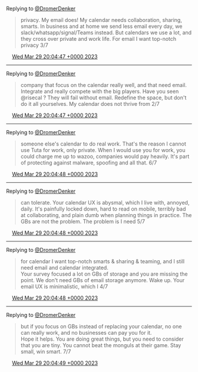 Replying to [@DromerDenker](https://twitter.com/DromerDenker/status/1641169551357247489)

> privacy\. My email does\! My calendar needs collaboration, sharing, smarts\. In business and at home we send less email every day, we slack/whatsapp/signal/Teams instead\. But calendars we use a lot, and they cross over private and work life\. For email I want top\-notch privacy 3/7

<img src="../../media/tweet.ico" width="12" /> [Wed Mar 29 20:04:47 +0000 2023](https://twitter.com/DromerDenker/status/1641169553165017088)

----

Replying to [@DromerDenker](https://twitter.com/DromerDenker/status/1641169549507608577)

> company that focus on the calendar really well, and that need email\. Integrate and really compete with the big players\. Have you seen @risecal ? They will fail without email\. Redefine the space, but don't do it all yourselves\. My calendar does not thrive from 2/7

<img src="../../media/tweet.ico" width="12" /> [Wed Mar 29 20:04:47 +0000 2023](https://twitter.com/DromerDenker/status/1641169551357247489)

----

Replying to [@DromerDenker](https://twitter.com/DromerDenker/status/1641169557439102978)

> someone else's calendar to do real work\. That's the reason I cannot use Tuta for work, only private\. When I would use you for work, you could charge me up to wazoo, companies would pay heavily\. It's part of protecting against malware, spoofing and all that\. 6/7

<img src="../../media/tweet.ico" width="12" /> [Wed Mar 29 20:04:48 +0000 2023](https://twitter.com/DromerDenker/status/1641169559053905921)

----

Replying to [@DromerDenker](https://twitter.com/DromerDenker/status/1641169555400556545)

> can tolerate\. Your calendar UX is abysmal, which I live with, annoyed, daily\. It's painfully locked down, hard to read on mobile, terribly bad at collaborating, and plain dumb when planning things in practice\. The GBs are not the problem\. The problem is I need 5/7

<img src="../../media/tweet.ico" width="12" /> [Wed Mar 29 20:04:48 +0000 2023](https://twitter.com/DromerDenker/status/1641169557439102978)

----

Replying to [@DromerDenker](https://twitter.com/DromerDenker/status/1641169553165017088)

> for calendar I want top\-notch smarts &amp; sharing &amp; teaming, and I still need email  and calendar integrated\.   
> Your survey focused a lot on GBs of storage and you are missing the point\. We don't need GBs of email storage anymore\. Wake up\. Your email UX is minimalistic, which I 4/7

<img src="../../media/tweet.ico" width="12" /> [Wed Mar 29 20:04:48 +0000 2023](https://twitter.com/DromerDenker/status/1641169555400556545)

----

Replying to [@DromerDenker](https://twitter.com/DromerDenker/status/1641169559053905921)

> but if you focus on GBs instead of replacing your calendar, no one can really work, and no businesses can pay you for it\.  
> Hope it helps\. You are doing great things, but you need to consider that you are tiny\. You cannot beat the monguls at their game\. Stay small, win smart\. 7/7

<img src="../../media/tweet.ico" width="12" /> [Wed Mar 29 20:04:49 +0000 2023](https://twitter.com/DromerDenker/status/1641169560848982017)